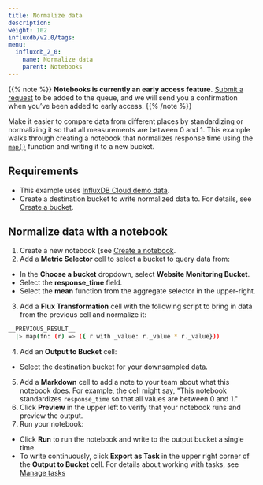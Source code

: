```yaml
---
title: Normalize data
description:
weight: 102
influxdb/v2.0/tags:
menu:
  influxdb_2_0:
    name: Normalize data
    parent: Notebooks
---
```

{{% note %}}
**Notebooks is currently an early access feature.**
[Submit a request](https://w2.influxdata.com/notebooks-early-access/ ) to be added to the queue, and we will send you a confirmation when you’ve been added to early access.
{{% /note %}}

Make it easier to compare data from different places by standardizing or normalizing it so that all measurements are between 0 and 1. This example walks through creating a notebook that normalizes response time using the [`map()`](/influxdb/cloud/reference/flux/stdlib/built-in/transformations/map/) function and writing it to a new bucket.

## Requirements
- This example uses [InfluxDB Cloud demo data](//influxdb/cloud/reference/sample-data/#influxdb-cloud-demo-data).
- Create a destination bucket to write normalized data to. For details, see [Create a bucket](/influxdb/cloud/organizations/buckets/create-bucket/).


## Normalize data with a notebook
1. Create a new notebook (see [Create a notebook](/influxdb/cloud/notebooks/create-notebook/).
2. Add a **Metric Selector** cell to select a bucket to query data from:
  - In the **Choose a bucket** dropdown, select **Website Monitoring Bucket**.
  - Select the **response_time** field.
  - Select the **mean** function from the aggregate selector in the upper-right.
3. Add a **Flux Transformation** cell with the following script to bring in data from the previous cell and normalize it:
  ```sh
  __PREVIOUS_RESULT__
    |> map(fn: (r) => ({ r with _value: r._value * r._value}))
  ```
4. Add an **Output to Bucket** cell:
  - Select the destination bucket for your downsampled data.
5. Add a **Markdown** cell to add a note to your team about what this notebook does. For example, the cell might say, "This notebook standardizes `response_time` so that all values are between 0 and 1."
5. Click **Preview** in the upper left to verify that your notebook runs and preview the output.
6. Run your notebook:
  - Click **Run** to run the notebook and write to the output bucket a single time.
  - To write continuously, click **Export as Task** in the upper right corner of the **Output to Bucket** cell. For details about working with tasks, see [Manage tasks](/influxdb/cloud/process-data/manage-tasks/)
